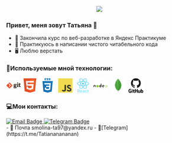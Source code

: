 <div id="header" align="center">
  <img src="https://media.giphy.com/media/qT3NpahR7tGnOqqjng/giphy.gif" width="100"/>
</div>
  
  ### Привет, меня зовут Татьяна 👋

- 🔭 Закончила курс по веб-разработке в Яндекс Практикуме
- 🌱 Практикуюсь в написании чистого читабельного кода
- 🖥  Люблю верстать

 ### 🔨Используемые мной технологии: 
 <div>
  <img src="https://github.com/devicons/devicon/blob/master/icons/git/git-original-wordmark.svg" title="Git" **alt="Git" width="40" height="40"/>
  <img src="https://github.com/devicons/devicon/blob/master/icons/html5/html5-original.svg" title="HTML5" alt="HTML" width="40" height="40"/>&nbsp;
  <img src="https://github.com/devicons/devicon/blob/master/icons/css3/css3-plain-wordmark.svg"  title="CSS3" alt="CSS" width="40" height="40"/>&nbsp;
  <img src="https://github.com/devicons/devicon/blob/master/icons/javascript/javascript-original.svg" title="JavaScript" alt="JavaScript" width="40" height="40"/>&nbsp;
  <img src="https://github.com/devicons/devicon/blob/master/icons/react/react-original-wordmark.svg" title="React" alt="React" width="40" height="40"/>&nbsp;
  <img src="https://github.com/devicons/devicon/blob/master/icons/nodejs/nodejs-original-wordmark.svg" title="NodeJS" alt="NodeJS" width="40" height="40"/>&nbsp;
  <img src="https://github.com/devicons/devicon/blob/master/icons/mongodb/mongodb-original.svg" title="MongoDB" alt="MongoDB" width="40" height="40"/>&nbsp;
  <img src="https://github.com/devicons/devicon/blob/master/icons/github/github-original-wordmark.svg" title="GitHub" alt="GitHub" width="40" height="40"/>&nbsp;
</div>  

### 💻Мои контакты:
<div>
  <a href="mailto:smolina-ta97@yandex.ru">
  <img src="https://img.shields.io/badge/Email-yellow?style=for-the-badge&logo=email&logoColor=white" alt="Email Badge"/>
  </a>
  <a href="https://t.me/Tatiananananan">
  <img src="https://img.shields.io/badge/Telegram-blue?style=for-the-badge&logo=telegram&logoColor=white" alt="Telegram Badge"/>
  </a>
</div>
- 📧 Почта smolina-ta97@yandex.ru
- 📱[Telegram](https://t.me/Tatiananananan)
